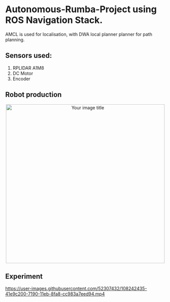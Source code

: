 # Autonomous-Rumba-Project using ROS Navigation Stack.
AMCL is used for localisation, with DWA local planner planner for path planning.
## Sensors used:
1. RPLIDAR A1M8
2. DC Motor
3. Encoder 

## Robot production

<div align="center">
<img src="https://user-images.githubusercontent.com/52307432/108242592-6e9dd980-7190-11eb-96ec-b431d58bef57.jpg" alt="Your image title"  width="500">
</div>

## Experiment
https://user-images.githubusercontent.com/52307432/108242435-41e9c200-7190-11eb-8fa8-cc983a7eed94.mp4
